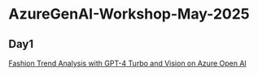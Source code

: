 # AzureGenAI-Workshop-May-2025
## Day1


[Fashion Trend Analysis with GPT-4 Turbo and Vision on Azure Open Al](https://github.com/dravidshankar/AzureGenAI-Workshop-May-2025/tree/main/Fashion-Trend-Analysis)
